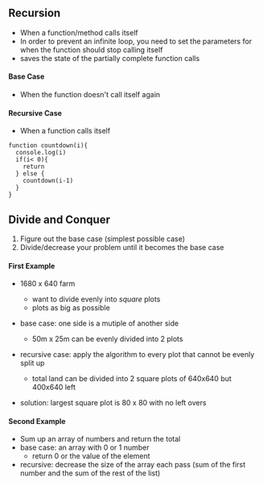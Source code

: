 ## Recursion
* When a function/method calls itself
* In order to prevent an infinite loop, you need to set the parameters for when the function should stop calling itself
* saves the state of the partially complete function calls 

#### Base Case
* When the function doesn't call itself again

#### Recursive Case
* When a function calls itself

```JS
function countdown(i){
  console.log(i)
  if(i< 0){
    return
  } else {
    countdown(i-1)
  }
}
```

## Divide and Conquer
1. Figure out the base case (simplest possible case)
2. Divide/decrease your problem until it becomes the base case

#### First Example
* 1680 x 640 farm
  * want to divide evenly into _square_ plots
  * plots as big as possible

* base case: one side is a mutiple of another side
  * 50m x 25m can be evenly divided into 2 plots
* recursive case: apply the algorithm to every plot that cannot be evenly split up
  * total land can be divided into 2 square plots of 640x640 but 400x640 left
* solution: largest square plot is 80 x 80 with no left overs

#### Second Example
* Sum up an array of numbers and return the total
* base case: an array with 0 or 1 number
  * return 0 or the value of the element
* recursive: decrease the size of the array each pass (sum of the first number and the sum of the rest of the list)
